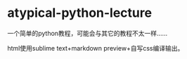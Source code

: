 # atypical-python-lecture
一个简单的python教程，可能会与其它的教程不太一样……

html使用sublime text+markdown preview+自写css编译输出。

